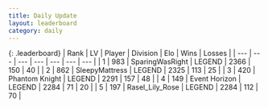 ```yaml
---
title: Daily Update
layout: leaderboard
category: daily
---
```


{: .leaderboard}
| Rank | LV | Player | Division | Elo | Wins | Losses |
| --- | --- | --- | --- | --- | --- | --- |
| <span data-change="1">1</span> | 983 | <span title="ID: 402846">SparingWasRight</span> | LEGEND | <span data-change="16">2366</span> | <span data-change="7">150</span> | <span data-change="1">40</span> |
| <span data-change="-1">2</span> | 862 | <span title="ID: 153129">SleepyMattress</span> | LEGEND | <span data-change="-26">2325</span> | <span data-change="5">113</span> | <span data-change="4">25</span> |
| <span data-change="4">3</span> | 420 | <span title="ID: 742939">Phantom Knight</span> | LEGEND | <span data-change="12">2291</span> | <span data-change="41">157</span> | <span data-change="11">48</span> |
| <span data-change="1">4</span> | 149 | <span title="ID: 670324">Event Horizon</span> | LEGEND | <span data-change="0">2284</span> | <span data-change="0">71</span> | <span data-change="0">20</span> |
| <span data-change="-2">5</span> | 197 | <span title="ID: 400903">Rasel_Lily_Rose</span> | LEGEND | <span data-change="-7">2284</span> | <span data-change="1">112</span> | <span data-change="1">70</span> |